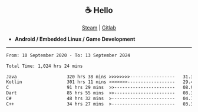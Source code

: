 <h2 align="center"> ☕ Hello </h2>

<p align="center">
  <a href="https://steamcommunity.com/id/Niforances/">Steam</a> |
  <a href="https://gitlab.com/niforances">Gitlab</a>
</p>

 - **Android / Embedded Linux / Game Development**

------

<!--START_SECTION:waka-->

```txt
From: 10 September 2020 - To: 13 September 2024

Total Time: 1,024 hrs 24 mins

Java                   320 hrs 38 mins >>>>>>>>-----------------   31.30 %
Kotlin                 301 hrs 11 mins >>>>>>>------------------   29.40 %
C                      91 hrs 29 mins  >>-----------------------   08.93 %
Dart                   85 hrs 55 mins  >>-----------------------   08.39 %
C#                     48 hrs 32 mins  >------------------------   04.74 %
C++                    34 hrs 27 mins  >------------------------   03.36 %
```

<!--END_SECTION:waka-->
